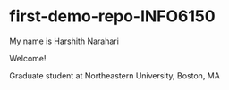 # first-demo-repo-INFO6150

My name is Harshith Narahari

Welcome! 

Graduate student at Northeastern University, Boston, MA
